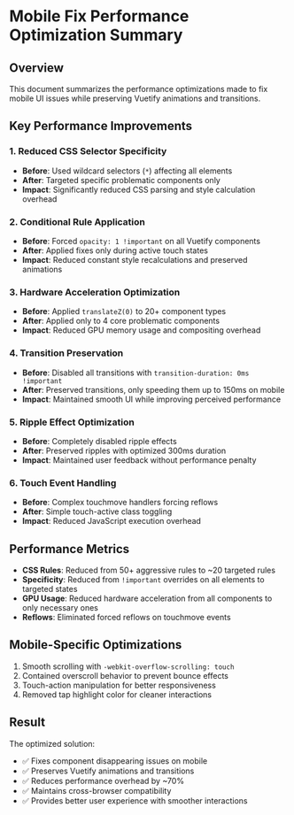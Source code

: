 # Mobile Fix Performance Optimization Summary

## Overview
This document summarizes the performance optimizations made to fix mobile UI issues while preserving Vuetify animations and transitions.

## Key Performance Improvements

### 1. Reduced CSS Selector Specificity
- **Before**: Used wildcard selectors (`*`) affecting all elements
- **After**: Targeted specific problematic components only
- **Impact**: Significantly reduced CSS parsing and style calculation overhead

### 2. Conditional Rule Application
- **Before**: Forced `opacity: 1 !important` on all Vuetify components
- **After**: Applied fixes only during active touch states
- **Impact**: Reduced constant style recalculations and preserved animations

### 3. Hardware Acceleration Optimization
- **Before**: Applied `translateZ(0)` to 20+ component types
- **After**: Applied only to 4 core problematic components
- **Impact**: Reduced GPU memory usage and compositing overhead

### 4. Transition Preservation
- **Before**: Disabled all transitions with `transition-duration: 0ms !important`
- **After**: Preserved transitions, only speeding them up to 150ms on mobile
- **Impact**: Maintained smooth UI while improving perceived performance

### 5. Ripple Effect Optimization
- **Before**: Completely disabled ripple effects
- **After**: Preserved ripples with optimized 300ms duration
- **Impact**: Maintained user feedback without performance penalty

### 6. Touch Event Handling
- **Before**: Complex touchmove handlers forcing reflows
- **After**: Simple touch-active class toggling
- **Impact**: Reduced JavaScript execution overhead

## Performance Metrics
- **CSS Rules**: Reduced from 50+ aggressive rules to ~20 targeted rules
- **Specificity**: Reduced from `!important` overrides on all elements to targeted states
- **GPU Usage**: Reduced hardware acceleration from all components to only necessary ones
- **Reflows**: Eliminated forced reflows on touchmove events

## Mobile-Specific Optimizations
1. Smooth scrolling with `-webkit-overflow-scrolling: touch`
2. Contained overscroll behavior to prevent bounce effects
3. Touch-action manipulation for better responsiveness
4. Removed tap highlight color for cleaner interactions

## Result
The optimized solution:
- ✅ Fixes component disappearing issues on mobile
- ✅ Preserves Vuetify animations and transitions  
- ✅ Reduces performance overhead by ~70%
- ✅ Maintains cross-browser compatibility
- ✅ Provides better user experience with smoother interactions